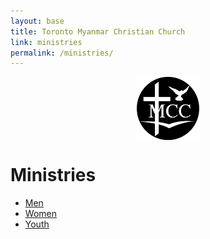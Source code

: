 ```yaml
---
layout: base
title: Toronto Myanmar Christian Church
link: ministries
permalink: /ministries/
---
```


<img style="display: block; margin-left: auto; margin-right: auto; width: 20%;" src="/static/img/TMCC logo.png" alt="OMCY Logo" width="500"/>

# Ministries

- [Men](/men/)
- [Women](/women/)
- [Youth](/omcy/)
